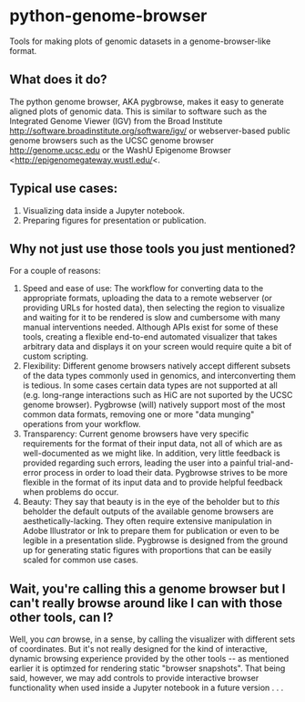 # python-genome-browser
Tools for making plots of genomic datasets in a genome-browser-like format.

## What does it do?

The python genome browser, AKA pygbrowse, makes it easy to generate aligned plots of genomic data. This is similar to software such as the Integrated Genome Viewer (IGV) from the Broad Institute <http://software.broadinstitute.org/software/igv/> or webserver-based public genome browsers such as the UCSC genome browser <http://genome.ucsc.edu> or the WashU Epigenome Browser <http://epigenomegateway.wustl.edu/<.

## Typical use cases:

1. Visualizing data inside a Jupyter notebook.
2. Preparing figures for presentation or publication.

## Why not just use those tools you just mentioned?

For a couple of reasons:

1. Speed and ease of use: The workflow for converting data to the appropriate formats, uploading the data to a remote webserver (or providing URLs for hosted data), then selecting the region to visualize and waiting for it to be rendered is slow and cumbersome with many manual interventions needed. Although APIs exist for some of these tools, creating a flexible end-to-end automated visualizer that takes arbitrary data and displays it on your screen would require quite a bit of custom scripting.
2. Flexibility: Different genome browsers natively accept different subsets of the data types commonly used in genomics, and interconverting them is tedious. In some cases certain data types are not supported at all (e.g. long-range interactions such as HiC are not suported by the UCSC genome browser). Pygbrowse (will) natively support most of the most common data formats, removing one or more "data munging" operations from your workflow.
3. Transparency: Current genome browsers have very specific requirements for the format of their input data, not all of which are as well-documented as we might like. In addition, very little feedback is provided regarding such errors, leading the user into a painful trial-and-error process in order to load their data. Pygbrowse strives to be more flexible in the format of its input data and to provide helpful feedback when problems do occur. 
4. Beauty: They say that beauty is in the eye of the beholder but to _this_ beholder the default outputs of the available genome browsers are aesthetically-lacking. They often require extensive manipulation in Adobe Illustrator or Ink to prepare them for publication or even to be legible in a presentation slide. Pygbrowse is designed from the ground up for generating static figures with proportions that can be easily scaled for common use cases.

## Wait, you're calling this a genome browser but I can't really browse around like I can with those other tools, can I?

Well, you _can_ browse, in a sense, by calling the visualizer with different sets of coordinates. But it's not really designed for the kind of interactive, dynamic browsing experience provided by the other tools -- as mentioned earlier it is optimzed for rendering static "browser snapshots". That being said, however, we may add controls to provide interactive browser functionality when used inside a Jupyter notebook in a future version . . .

